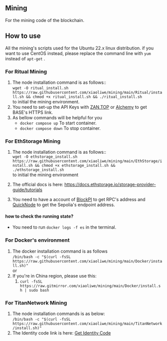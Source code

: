 ## Mining
For the mining code of the blockchain.

## How to use  
All the mining's scripts used for the Ubuntu 22.x linux distribution. if you want to use CentOS instead, please replace the command line with `yum` instead of `apt-get`  .  

### For Ritual Mining
1. The node installation command is as follows::  
    `wget -O ritual_install.sh https://raw.githubusercontent.com/xiaoliwe/mining/main/Ritual/install.sh && chmod +x ritual_install.sh && ./ritual_install.sh`   
    to initial the mining environment.  
2. You need to set-up the API Keys with [ZAN.TOP](https://zan.top) or [Alchemy](https://dashboard.alchemy.com/) to get BASE's HTTPS link.  
3. As bellow commands will be helpful for you  
   - `docker compose up`  To start container.  
   - `docker compose down` To stop container.  

### For EthStorage Mining
1. The node installation command is as follows::  
   `wget -O ethstorage_install.sh https://raw.githubusercontent.com/xiaoliwe/mining/main/EthStorage/install.sh && chmod +x ethstorage_install.sh && ./ethstorage_install.sh`  
    to initial the mining environment  

2. The official docs is here: https://docs.ethstorage.io/storage-provider-guide/tutorials  
3. You need to have a account of [BlockPI](https://dashboard.blockpi.io) to get RPC's address and [QuickNode](https://dashboard.quicknode.com/) to get the Sepolia's endpoint address. 

#### how to check the running state?
- You need to run `docker logs -f es` in the terminal.  

### For Docker's environment
1. The docker installation command is as follows  
   `/bin/bash -c "$(curl -fsSL https://raw.githubusercontent.com/xiaoliwe/mining/main/Docker/install.sh)"`   
   or  
1. If you're in China region, please use this:  
   1. `curl -fsSL https://raw.gitmirror.com/xiaoliwe/mining/main/Docker/install.sh | sudo bash`   
   

### For TitanNetwork Mining  
1. The node installation commands is as below:  
   `/bin/bash -c "$(curl -fsSL https://raw.githubusercontent.com/xiaoliwe/mining/main/TitanNetwork/install.sh)"`     
2. The Identity code link is here: [Get Identity Code](https://test1.titannet.io/newoverview/activationcodemanagement)  

